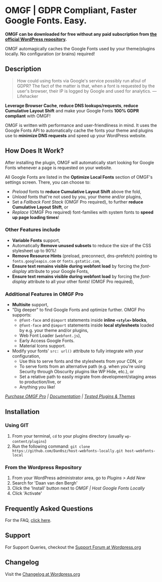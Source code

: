 # OMGF | GDPR Compliant, Faster Google Fonts. Easy.

**OMGF can be downloaded for free without any paid subscription from [the official WordPress repository](https://wordpress.org/plugins/host-webfonts-local/).**

OMGF automagically caches the Google Fonts used by your theme/plugins locally. No configuration (or brains) required!

## Description

> How could using fonts via Google's service possibly run afoul of GDPR? The fact of the matter is that, when a font is requested by the user's browser, their IP is logged by Google and used for analytics.
> — Lifehacker

**Leverage Browser Cache**, **reduce DNS lookups/requests**, **reduce Cumulative Layout Shift** and make your Google Fonts **100% GDPR compliant** with OMGF!

OMGF is written with performance and user-friendliness in mind. It uses the Google Fonts API to automatically cache the fonts your theme and plugins use to **minimize DNS requests** and speed up your WordPress website.

## How Does It Work?

After installing the plugin, OMGF will automatically start looking for Google Fonts whenever a page is requested on your website.

All Google Fonts are listed in the **Optimize Local Fonts** section of OMGF's settings screen. There, you can choose to:

- _Preload_ fonts to **reduce Cumulative Layout Shift** above the fold,
- _Unload_ fonts that're not used by you, your theme and/or plugins,
- Set a _Fallback Font Stack_ (OMGF Pro required), to further **reduce Cumulative Layout Shift**, or
- _Replace_ (OMGF Pro required) font-families with system fonts to **speed up page loading times**!

### Other Features include

- **Variable Fonts** support,
- Automatically **Remove unused subsets** to reduce the size of the CSS stylesheet up to 90%!
- **Remove Resource Hints** (preload, preconnect, dns-prefetch) pointing to `fonts.googleapis.com` or `fonts.gstatic.com`,
- **Ensure text remains visible during webfont load** by forcing the _font-display_ attribute to your Google Fonts,
- **Ensure text remains visible during webfont load** by forcing the _font-display_ attribute to all your other fonts! (OMGF Pro required),

### Additional Features in OMGF Pro

- **Multisite** support,
- "Dig deeper" to find Google Fonts and optimize further. OMGF Pro supports:
  - `@font-face` and `@import` statements inside **inline `<style>` blocks**,
  - `@font-face` and `@import` statements inside **local stylesheets** loaded by e.g. your theme and/or plugins,
  - Web Font Loader (`webfont.js`),
  - Early Access Google Fonts.
  - Material Icons support.
- Modify your fonts' `src: url()` attribute to fully integrate with your configuration,
  - Use this to serve fonts and the stylesheets from your CDN, or
  - To serve fonts from an alternative path (e.g. when you're using Security through Obscurity plugins like WP Hide, etc.), or
  - Set a relative path to easily migrate from development/staging areas to production/live, or
  - Anything you like!

_[Purchase OMGF Pro](https://daan.dev/wordpress/omgf-pro/) | [Documentation](https://daan.dev/docs/omgf-pro/) | [Tested Plugins & Themes](https://daan.dev/docs/omgf-pro/tested-themes-plugins/)_

## Installation

### Using GIT

1. From your terminal, `cd` to your plugins directory (usually `wp-content/plugins`)
1. Run the following command: `git clone https://github.com/Dan0sz/host-webfonts-locally.git host-webfonts-local`

### From the Wordpress Repository

1. From your WordPress administrator area, go to _Plugins > Add New_
1. Search for 'Daan van den Bergh'
1. Click the 'Install' button next to _OMGF | Host Google Fonts Locally_
1. Click 'Activate'

## Frequently Asked Questions

For the FAQ, [click here](https://daan.dev/docs/omgf-pro-faq).

## Support

For Support Queries, checkout the [Support Forum at Wordpress.org](https://wordpress.org/support/plugin/host-webfonts-local)

## Changelog

Visit the [Changelog at Wordpress.org](https://wordpress.org/plugins/host-webfonts-local/#developers)
